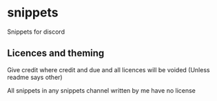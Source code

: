 # snippets
Snippets for discord

## Licences and theming
Give credit where credit and due and all licences will be voided (Unless readme says other)

All snippets in any snippets channel written by me have no license
